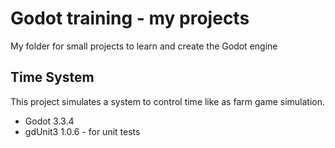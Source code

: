 # Godot training - my projects

My folder for small projects to learn and create the Godot engine

## Time System

This project simulates a system to control time like as farm game simulation.

- Godot 3.3.4
- gdUnit3 1.0.6 - for unit tests
